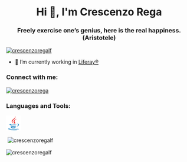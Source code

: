 <h1 align="center">Hi 👋, I'm Crescenzo Rega</h1>
<h3 align="center">Freely exercise one’s genius, here is the real happiness. (Aristotele)</h3>

<p align="left"> <a href="https://github.com/ryo-ma/github-profile-trophy"><img src="https://github-profile-trophy.vercel.app/?username=crescenzoregalf" alt="crescenzoregalf" /></a> </p>

- 🔭 I’m currently working in [Liferay®](https://www.liferay.com/)

<h3 align="left">Connect with me:</h3>
<p align="left">
<a href="https://it.linkedin.com/in/crescenzorega" target="blank"><img align="center" src="https://raw.githubusercontent.com/rahuldkjain/github-profile-readme-generator/master/src/images/icons/Social/linked-in-alt.svg" alt="crescenzorega" height="30" width="40" /></a>
</p>

<h3 align="left">Languages and Tools:</h3>
<p align="left"> <a href="https://www.java.com" target="_blank" rel="noreferrer"> <img src="https://raw.githubusercontent.com/devicons/devicon/master/icons/java/java-original.svg" alt="java" width="40" height="40"/> </a> </p>

<p>&nbsp;<img align="center" src="https://github-readme-stats.vercel.app/api?username=crescenzoregalf&show_icons=true&theme=dracula&locale=en" alt="crescenzoregalf" /></p>

<p><img align="center" src="https://github-readme-streak-stats.herokuapp.com/?user=crescenzoregalf&theme=dark" alt="crescenzoregalf" /></p>
